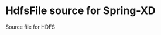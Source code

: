 HdfsFile source for Spring-XD
================================================================================

<p>Source file for HDFS</p>

